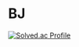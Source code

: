 # BJ
[![Solved.ac Profile](http://mazassumnida.wtf/api/v2/generate_badge?boj=yusengha)](https://solved.ac/yusengha/)

